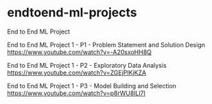 # endtoend-ml-projects
End to End ML Project

End to End ML Project 1 - P1 - Problem Statement and Solution Design
<br>https://www.youtube.com/watch?v=-A20sxoHH8Q

End to End ML Project 1 - P2 - Exploratory Data Analysis
<br>https://www.youtube.com/watch?v=ZGEjPlKjKZA

End to End ML Project 1 - P3 - Model Building and Selection
<br>https://www.youtube.com/watch?v=p8rWU8lLl7I
